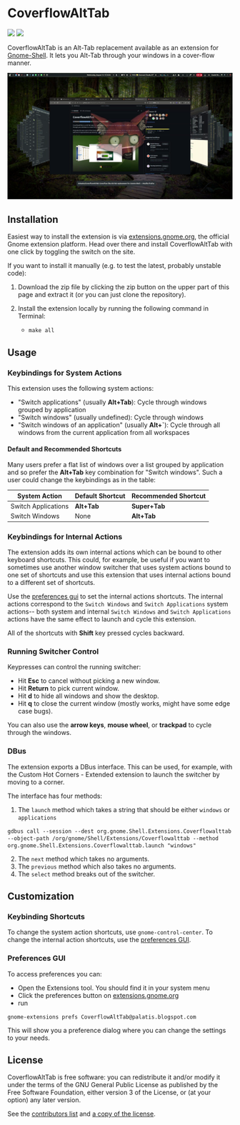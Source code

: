 # CoverflowAltTab

<a href="https://extensions.gnome.org/extension/97/coverflow-alt-tab/"><img src="https://img.shields.io/badge/Download-extensions.gnome.org-4a86cf.svg?logo=gnome&style=plastic" /></a>
<a href="https://hosted.weblate.org/engage/coverflow-alt-tab/"><img src="https://img.shields.io/weblate/progress/coverflow-alt-tab?style=plastic&logo=weblate&color=2ECCAA&label=Use%20Weblate%20for%20translation">
</a>

CoverflowAltTab is an Alt-Tab replacement available as an extension for [Gnome-Shell](https://www.gnome.org/). It lets you Alt-Tab through your windows in a cover-flow manner.

![Screenshot](img/screenshot.png)

## Installation

Easiest way to install the extension is via [extensions.gnome.org](https://extensions.gnome.org/extension/97/coverflow-alt-tab/), the official Gnome extension platform. Head over there and install CoverflowAltTab with one click by toggling the switch on the site.

If you want to install it manually (e.g. to test the latest, probably unstable code):

1. Download the zip file by clicking the zip button on the upper part of this page and extract it (or you can just clone the repository).

2. Install the extension locally by running the following command in Terminal:

    - `make all`

## Usage
### Keybindings for System Actions
This extension uses the following system actions:

-   "Switch applications" (usually **Alt+Tab**): Cycle through windows grouped by application
-   "Switch windows" (usually undefined): Cycle through windows 
-   "Switch windows of an application" (usually **Alt+\`**): Cycle through all windows from the current application from all workspaces

#### Default and Recommended Shortcuts
Many users prefer a flat list of windows over a list grouped by application and so prefer the **Alt+Tab** key combination for "Switch windows". 
Such a user could change the keybindings as in the table:

| System Action       | Default Shortcut | Recommended Shortcut |
|---------------------|------------------|----------------------|
| Switch Applications | **Alt+Tab**      | **Super+Tab**        |
| Switch Windows      | None             | **Alt+Tab**          |

### Keybindings for Internal Actions
The extension adds its own internal actions which can be bound to other keyboard shortcuts. This could, for example, be useful if you want to sometimes use another window switcher that uses system actions bound to one set of shortcuts and use this extension that uses internal actions bound to a different set of shortcuts. 

Use the [preferences gui](#preferences-gui) to set the internal actions shortcuts. The internal actions correspond to the `Switch Windows` and `Switch Applications` system actions-- both system and internal `Switch Windows` and `Switch Applications` actions have the same effect to launch and cycle this extension.

All of the shortcuts with **Shift** key pressed cycles backward.

### Running Switcher Control
Keypresses can control the running switcher:
-   Hit **Esc** to cancel without picking a new window.
-   Hit **Return** to pick current window.
-   Hit **d** to hide all windows and show the desktop.
-   Hit **q** to close the current window (mostly works, might have some edge case bugs).

You can also use the **arrow keys**, **mouse wheel**, or **trackpad** to cycle through the windows.

### DBus

The extension exports a DBus interface. This can be used, for example, with the Custom Hot Corners - Extended extension to launch the switcher by moving to a corner.

The interface has four methods: 

1. The `launch` method which takes a string that should be either `windows` or `applications`

```
gdbus call --session --dest org.gnome.Shell.Extensions.Coverflowalttab --object-path /org/gnome/Shell/Extensions/Coverflowalttab --method org.gnome.Shell.Extensions.Coverflowalttab.launch "windows"
```

2. The `next` method which takes no arguments.
3. The `previous` method which also takes no arguments.
4. The `select` method breaks out of the switcher.


## Customization

### Keybinding Shortcuts
To change the system action shortcuts, use `gnome-control-center`.  To change the internal action shortcuts, use the [preferences GUI](#preferences-gui).

### Preferences GUI
To access preferences you can:

  - Open the Extensions tool. You should find it in your system menu
  - Click the preferences button on [extensions.gnome.org](https://extensions.gnome.org/local/)
  - run
```
gnome-extensions prefs CoverflowAltTab@palatis.blogspot.com
```

This will show you a preference dialog where you can change the settings to your needs.

## License

CoverflowAltTab is free software: you can redistribute it and/or modify it under the terms of the GNU General Public License as published by the Free Software Foundation, either version 3 of the License, or (at your option) any later version.

See the [contributors list](CONTRIBUTORS.md) and [a copy of the license](COPYING).
